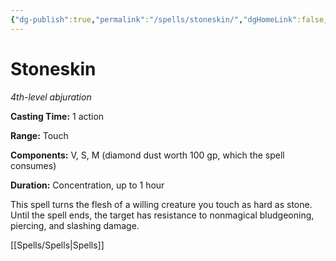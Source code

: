 ```yaml
---
{"dg-publish":true,"permalink":"/spells/stoneskin/","dgHomeLink":false,"dgPassFrontmatter":true}
---
```



# Stoneskin

*4th-level abjuration*

**Casting Time:** 1 action

**Range:** Touch

**Components:** V, S, M (diamond dust worth 100 gp, which the spell consumes)

**Duration:** Concentration, up to 1 hour

This spell turns the flesh of a willing creature you touch as hard as stone. Until the spell ends, the target has resistance to nonmagical bludgeoning, piercing, and slashing damage.


[[Spells/Spells|Spells]]